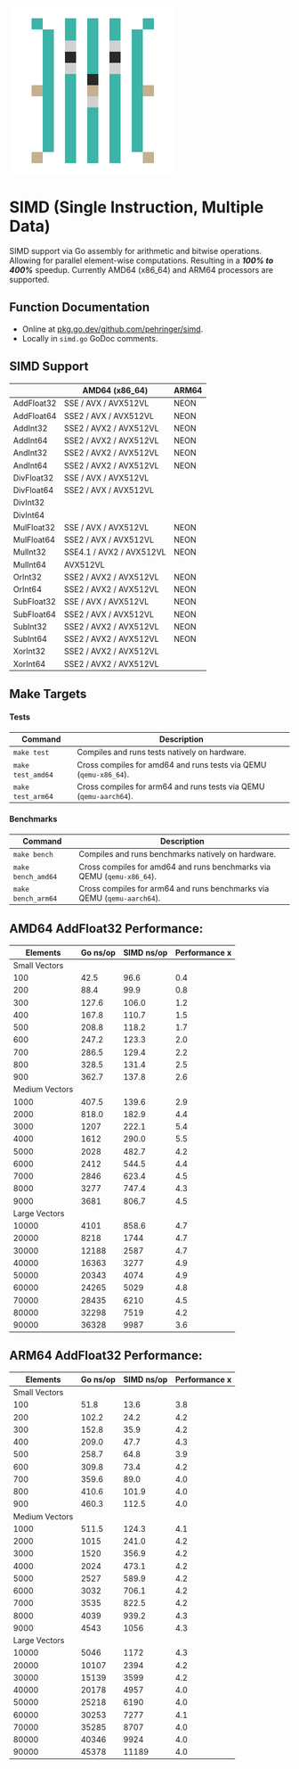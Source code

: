 ![SIMD](logo/300x300.png)
# SIMD (Single Instruction, Multiple Data)
SIMD support via Go assembly for arithmetic and bitwise operations.
Allowing for parallel element-wise computations.
Resulting in a ***100% to 400%*** speedup.
Currently AMD64 (x86_64) and ARM64 processors are supported.
## Function Documentation
- Online at [pkg.go.dev/github.com/pehringer/simd](https://pkg.go.dev/github.com/pehringer/simd).
- Locally in ```simd.go``` GoDoc comments.
## SIMD Support
|          |AMD64 (x86_64)          |ARM64|
|----------|------------------------|-----|
|AddFloat32|SSE / AVX / AVX512VL    |NEON |
|AddFloat64|SSE2 / AVX / AVX512VL   |NEON |
|AddInt32  |SSE2 / AVX2 / AVX512VL  |NEON |
|AddInt64  |SSE2 / AVX2 / AVX512VL  |NEON |
|AndInt32  |SSE2 / AVX2 / AVX512VL  |NEON |
|AndInt64  |SSE2 / AVX2 / AVX512VL  |NEON |
|DivFloat32|SSE / AVX / AVX512VL    |     |
|DivFloat64|SSE2 / AVX / AVX512VL   |     |
|DivInt32  |                        |     |
|DivInt64  |                        |     |
|MulFloat32|SSE / AVX / AVX512VL    |NEON |
|MulFloat64|SSE2 / AVX / AVX512VL   |NEON |
|MulInt32  |SSE4.1 / AVX2 / AVX512VL|NEON |
|MulInt64  |AVX512VL                |     |
|OrInt32   |SSE2 / AVX2 / AVX512VL  |NEON |
|OrInt64   |SSE2 / AVX2 / AVX512VL  |NEON |
|SubFloat32|SSE / AVX / AVX512VL    |NEON |
|SubFloat64|SSE2 / AVX / AVX512VL   |NEON |
|SubInt32  |SSE2 / AVX2 / AVX512VL  |NEON |
|SubInt64  |SSE2 / AVX2 / AVX512VL  |NEON |
|XorInt32  |SSE2 / AVX2 / AVX512VL  |     |
|XorInt64  |SSE2 / AVX2 / AVX512VL  |     |
## Make Targets
#### Tests
|Command              |Description                                                           |
|---------------------|----------------------------------------------------------------------|
|```make test```      |Compiles and runs tests natively on hardware.                         |
|```make test_amd64```|Cross compiles for amd64 and runs tests via QEMU (```qemu-x86_64```). |
|```make test_arm64```|Cross compiles for arm64 and runs tests via QEMU (```qemu-aarch64```).|
#### Benchmarks
|Command               |Description                                                                |
|----------------------|---------------------------------------------------------------------------|
|```make bench```      |Compiles and runs benchmarks natively on hardware.                         |
|```make bench_amd64```|Cross compiles for amd64 and runs benchmarks via QEMU (```qemu-x86_64```). |
|```make bench_arm64```|Cross compiles for arm64 and runs benchmarks via QEMU (```qemu-aarch64```).|
## AMD64 AddFloat32 Performance:
|Elements      |Go ns/op|SIMD ns/op|Performance x|
|--------------|--------|----------|-------------|
|Small Vectors |        |          |             |
|100           |42.5    |96.6      |0.4          |
|200           |88.4    |99.9      |0.8          |
|300           |127.6   |106.0     |1.2          |
|400           |167.8   |110.7     |1.5          |
|500           |208.8   |118.2     |1.7          |
|600           |247.2   |123.3     |2.0          |
|700           |286.5   |129.4     |2.2          |
|800           |328.5   |131.4     |2.5          |
|900           |362.7   |137.8     |2.6          |
|Medium Vectors|        |          |             |
|1000          |407.5   |139.6     |2.9          |
|2000          |818.0   |182.9     |4.4          |
|3000          |1207    |222.1     |5.4          |
|4000          |1612    |290.0     |5.5          |
|5000          |2028    |482.7     |4.2          |
|6000          |2412    |544.5     |4.4          |
|7000          |2846    |623.4     |4.5          |
|8000          |3277    |747.4     |4.3          |
|9000          |3681    |806.7     |4.5          |
|Large Vectors |        |          |             |
|10000         |4101    |858.6     |4.7          |
|20000         |8218    |1744      |4.7          |
|30000         |12188   |2587      |4.7          |
|40000         |16363   |3277      |4.9          |
|50000         |20343   |4074      |4.9          |
|60000         |24265   |5029      |4.8          |
|70000         |28435   |6210      |4.5          |
|80000         |32298   |7519      |4.2          |
|90000         |36328   |9987      |3.6          |
## ARM64 AddFloat32 Performance:
|Elements      |Go ns/op|SIMD ns/op|Performance x|
|--------------|--------|----------|-------------|
|Small Vectors |        |          |             |
|100           |51.8    |13.6      |3.8          |
|200           |102.2   |24.2      |4.2          |
|300           |152.8   |35.9      |4.2          |
|400           |209.0   |47.7      |4.3          |
|500           |258.7   |64.8      |3.9          |
|600           |309.8   |73.4      |4.2          |
|700           |359.6   |89.0      |4.0          |
|800           |410.6   |101.9     |4.0          |
|900           |460.3   |112.5     |4.0          |
|Medium Vectors|        |          |             |
|1000          |511.5   |124.3     |4.1          |
|2000          |1015    |241.0     |4.2          |
|3000          |1520    |356.9     |4.2          |
|4000          |2024    |473.1     |4.2          |
|5000          |2527    |589.9     |4.2          |
|6000          |3032    |706.1     |4.2          |
|7000          |3535    |822.5     |4.2          |
|8000          |4039    |939.2     |4.3          |
|9000          |4543    |1056      |4.3          |
|Large Vectors |        |          |             |
|10000         |5046    |1172      |4.3          |
|20000         |10107   |2394      |4.2          |
|30000         |15139   |3599      |4.2          |
|40000         |20178   |4957      |4.0          |
|50000         |25218   |6190      |4.0          |
|60000         |30253   |7277      |4.1          |
|70000         |35285   |8707      |4.0          |
|80000         |40346   |9924      |4.0          |
|90000         |45378   |11189     |4.0          |
